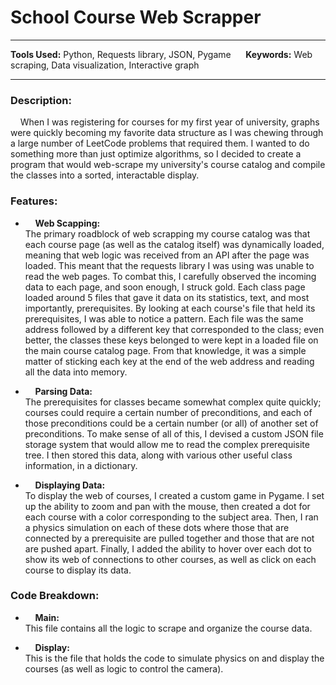 
# School Course Web Scrapper

---

**Tools Used:** Python, Requests library, JSON, Pygame &nbsp;&nbsp;&nbsp;&nbsp; **Keywords:** Web scraping, Data visualization, Interactive graph

---

### Description:
&nbsp;&nbsp;&nbsp;&nbsp;When I was registering for courses for my first year of university, graphs were quickly becoming my favorite data structure as I was chewing through a large number of LeetCode problems that required them. I wanted to do something more than just optimize algorithms, so I decided to create a program that would web-scrape my university's course catalog and compile the classes into a sorted, interactable display.


### Features:
- &nbsp;&nbsp;&nbsp;&nbsp;**Web Scapping:**  
The primary roadblock of web scrapping my course catalog was that each course page (as well as the catalog itself) was dynamically loaded, meaning that web logic was received from an API after the page was loaded. This meant that the requests library I was using was unable to read the web pages. To combat this, I carefully observed the incoming data to each page, and soon enough, I struck gold. Each class page loaded around 5 files that gave it data on its statistics, text, and most importantly, prerequisites. By looking at each course's file that held its prerequisites, I was able to notice a pattern. Each file was the same address followed by a different key that corresponded to the class; even better, the classes these keys belonged to were kept in a loaded file on the main course catalog page. From that knowledge, it was a simple matter of sticking each key at the end of the web address and reading all the data into memory.

- &nbsp;&nbsp;&nbsp;&nbsp;**Parsing Data:**  
The prerequisites for classes became somewhat complex quite quickly; courses could require a certain number of preconditions, and each of those preconditions could be a certain number (or all) of another set of preconditions. To make sense of all of this, I devised a custom JSON file storage system that would allow me to read the complex prerequisite tree. I then stored this data, along with various other useful class information, in a dictionary.

- &nbsp;&nbsp;&nbsp;&nbsp;**Displaying Data:**  
To display the web of courses, I created a custom game in Pygame. I set up the ability to zoom and pan with the mouse, then created a dot for each course with a color corresponding to the subject area. Then, I ran a physics simulation on each of these dots where those that are connected by a prerequisite are pulled together and those that are not are pushed apart. Finally, I added the ability to hover over each dot to show its web of connections to other courses, as well as click on each course to display its data.

### Code Breakdown:
- &nbsp;&nbsp;&nbsp;&nbsp;**Main:**  
This file contains all the logic to scrape and organize the course data.

- &nbsp;&nbsp;&nbsp;&nbsp;**Display:**  
This is the file that holds the code to simulate physics on and display the courses (as well as logic to control the camera).
